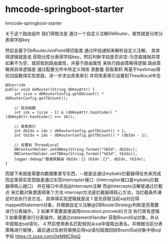# hmcode-springboot-starter
hmcode-springboot-starter

关于这个路由组件 我们得做法是
通过一个自定义注解DbRouter，属性就是分库分表得字段key

然后会基于DbRouterJoinPoint得切面类 通过环绕通知来解析自定义注解，
具体得逻辑就是说 
     获取分库分表得字段key，然后判断字段是否非空-为空直接抛异常
    如果不为空，就获取到路由属性，并基于路由属性 来执行路由策略得逻辑
    路由策略得具体逻辑是
		通过配置文件中所定义得库 表数量 获取乘积
		再基于hashmap得扰动函数得实现思路，进一步求出库表索引
		并将库表索引设置到Theadlocal中去
		
	@Override
    public void doRouter(String dbKeyAttr) {
        int size = dbRouterConfig.getDbCount() * dbRouterConfig.getTbCount();

        // 扰动函数
        int idx = (size - 1) & (dbKeyAttr.hashCode() ^ (dbKeyAttr.hashCode() >>> 16));

        // 库表索引
        int dbIdx = idx / dbRouterConfig.getTbCount() + 1;
        int tbIdx = idx - dbRouterConfig.getTbCount() * (dbIdx - 1);

        // 设置到 ThreadLocal
        DBContextHolder.setDBKey(String.format("%02d", dbIdx));
        DBContextHolder.setTBKey(String.format("%03d", tbIdx));
        logger.debug("数据库路由 dbIdx：{} tbIdx：{}", dbIdx, tbIdx);
    }
	
	
而接下来就是需要向数据集里写东西，--就是会通过mybatis拦截器得任务来完成
而这里得实现思路是通过实现Interceptor接口（Interceptor接口是mybatis拦截器得核心接口）
并在接口中添加@Intercepts注解
而@Intercepts注解是通过拦截点 来拦截对象里面得某个方法
intercept方法是拦截器得核心方法，当拦截条件满足时会执行该方法，
具体得实现逻辑就是说 
	1 首先获取当前sql对应得mappedStatement对象，并根据自定义注解@DBRouterStrategy判断是否需要进行分表操作，
	2 如果不需要直接调用invocation.proceed()方法 执行原有逻辑
	3 如果需要进行分表操作，就通过statementHandler 获取BoundSql对象，并从中提取出sql语句，
	4 然后使用表名匹配规则从sql中提取出表名，并根据当前分表策略进行替换，
	最后通过反射将替换后得sql语句赋值回给BoundSql对象中得sql字段
https://t.zsxq.com/0eMMC9jqQ